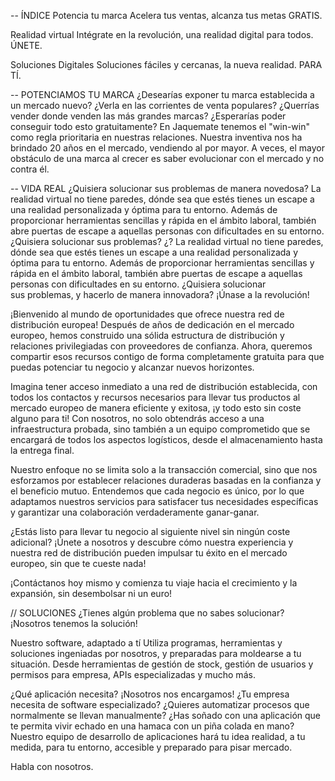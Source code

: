 -- ÍNDICE
Potencia tu marca
Acelera tus ventas,
alcanza tus metas
GRATIS.

Realidad virtual
Intégrate en la revolución,
una realidad digital para todos.
ÚNETE.

Soluciones Digitales
Soluciones fáciles y cercanas,
la nueva realidad.
PARA TÍ.

-- POTENCIAMOS TU MARCA
¿Desearías exponer tu marca establecida a un mercado nuevo? ¿Verla en las corrientes de venta populares? ¿Querrías vender donde venden las más grandes marcas? ¿Esperarías poder conseguir todo esto gratuitamente?
En Jaquemate tenemos el "win-win" como regla prioritaria en nuestras relaciones. Nuestra inventiva nos ha brindado 20 años en el mercado, vendiendo al por mayor.
A veces, el mayor obstáculo de una marca al crecer es saber evolucionar con el mercado y no contra él.

-- VIDA REAL
¿Quisiera solucionar sus problemas de manera novedosa?
La realidad virtual no tiene paredes, dónde sea que estés tienes un escape a una realidad personalizada y óptima para tu entorno. Además de proporcionar herramientas sencillas y rápida en el ámbito laboral, también abre puertas de escape a aquellas personas con dificultades en su entorno. ¿Quisiera solucionar sus problemas? ¿?
La realidad virtual no tiene paredes, dónde sea que estés tienes un escape a una realidad personalizada y óptima para tu entorno. Además de proporcionar herramientas sencillas y rápida en el ámbito laboral, también abre puertas de escape a aquellas personas con dificultades en su entorno. ¿Quisiera solucionar sus problemas, y hacerlo de manera innovadora? ¡Únase a la revolución!


¡Bienvenido al mundo de oportunidades que ofrece nuestra red de distribución europea! Después de años de dedicación en el mercado europeo, hemos construido una sólida estructura de distribución y relaciones privilegiadas con proveedores de confianza. Ahora, queremos compartir esos recursos contigo de forma completamente gratuita para que puedas potenciar tu negocio y alcanzar nuevos horizontes.


Imagina tener acceso inmediato a una red de distribución establecida, con todos los contactos y recursos necesarios para llevar tus productos al mercado europeo de manera eficiente y exitosa, ¡y todo esto sin coste alguno para ti! Con nosotros, no solo obtendrás acceso a una infraestructura probada, sino también a un equipo comprometido que se encargará de todos los aspectos logísticos, desde el almacenamiento hasta la entrega final.

Nuestro enfoque no se limita solo a la transacción comercial, sino que nos esforzamos por establecer relaciones duraderas basadas en la confianza y el beneficio mutuo. Entendemos que cada negocio es único, por lo que adaptamos nuestros servicios para satisfacer tus necesidades específicas y garantizar una colaboración verdaderamente ganar-ganar.

¿Estás listo para llevar tu negocio al siguiente nivel sin ningún coste adicional? ¡Únete a nosotros y descubre cómo nuestra experiencia y nuestra red de distribución pueden impulsar tu éxito en el mercado europeo, sin que te cueste nada!

¡Contáctanos hoy mismo y comienza tu viaje hacia el crecimiento y la expansión, sin desembolsar ni un euro!

// SOLUCIONES
¿Tienes algún problema que no sabes solucionar? ¡Nosotros tenemos la solución!

Nuestro software, adaptado a tí
Utiliza programas, herramientas y soluciones ingeniadas por nosotros, y preparadas para moldearse a tu situación. Desde herramientas de gestión de stock, gestión de usuarios y permisos para empresa, APIs especializadas y mucho más.

¿Qué aplicación necesita? ¡Nosotros nos encargamos!
¿Tu empresa necesita de software especializado? ¿Quieres automatizar procesos que normalmente se llevan manualmente? ¿Has soñado con una aplicación que te permita vivir echado en una hamaca con un piña colada en mano? Nuestro equipo de desarrollo de aplicaciones hará tu idea realidad, a tu medida, para tu entorno, accesible y preparado para pisar mercado. 

Habla con nosotros.